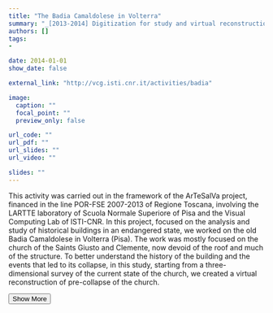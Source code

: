 ```yaml
---
title: "The Badia Camaldolese in Volterra"
summary: "_[2013-2014] Digitization for study and virtual reconstruction of the church_<p class=\"summary\">This activity was carried out in the framework of the ArTeSalVa project, financed in the line POR-FSE 2007-2013 of Regione Toscana, involving the LARTTE laboratory of Scuola Normale Superiore of Pisa and the Visual Computing Lab of ISTI-CNR. In this project, focused on the analysis and study of historical buildings in an endangered state, we worked on the old Badia Camaldolese in Volterra (Pisa). The work was mostly focused on the church of the Saints Giusto and Clemente, now devoid of the roof and much of the structure. To better understand the history of the building and the events that led to its collapse, in this study, starting from a three-dimensional survey of the current state of the church, we created a virtual reconstruction of pre-collapse of the church.</p>"
authors: []
tags: 
- 

date: 2014-01-01
show_date: false

external_link: "http://vcg.isti.cnr.it/activities/badia"

image:
  caption: ""
  focal_point: ""
  preview_only: false

url_code: ""
url_pdf: ""
url_slides: ""
url_video: ""

slides: ""
---
```

<p>This activity was carried out in the framework of the ArTeSalVa project, financed in the line POR-FSE 2007-2013 of Regione Toscana, involving the LARTTE laboratory of Scuola Normale Superiore of Pisa and the Visual Computing Lab of ISTI-CNR. In this project, focused on the analysis and study of historical buildings in an endangered state, we worked on the old Badia Camaldolese in Volterra (Pisa). The work was mostly focused on the church of the Saints Giusto and Clemente, now devoid of the roof and much of the structure. To better understand the history of the building and the events that led to its collapse, in this study, starting from a three-dimensional survey of the current state of the church, we created a virtual reconstruction of pre-collapse of the church.</p>
<button onclick="console.log('a')">Show More</button>
